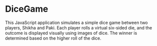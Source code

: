 # DiceGame
This JavaScript application simulates a simple dice game between two players, Shikha and Paki. Each player rolls a virtual six-sided die, and the outcome is displayed visually using images of dice. The winner is determined based on the higher roll of the dice.
